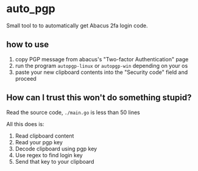 # auto_pgp
Small tool to to automatically get Abacus 2fa login code.

## how to use
1. copy PGP message from abacus's "Two-factor Authentication" page
2. run the program `autopgp-linux` or `autopgp-win` depending on your os
3. paste your new clipboard contents into the "Security code" field and proceed

## How can I trust this won't do something stupid?
Read the source code, `./main.go` is less than 50 lines

All this does is:
1. Read clipboard content
2. Read your pgp key
3. Decode clipboard using pgp key
4. Use regex to find login key
5. Send that key to your clipboard